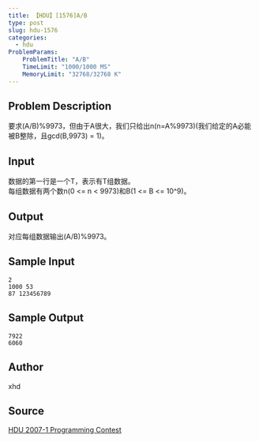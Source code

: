 ```yaml
---
title: 【HDU】[1576]A/B
type: post
slug: hdu-1576
categories:
  - hdu
ProblemParams:
    ProblemTitle: "A/B"
    TimeLimit: "1000/1000 MS"
    MemoryLimit: "32768/32768 K"
---
```


## Problem Description

要求(A/B)%9973，但由于A很大，我们只给出n(n=A%9973)(我们给定的A必能被B整除，且gcd(B,9973) = 1)。

## Input

数据的第一行是一个T，表示有T组数据。  
每组数据有两个数n(0 <= n < 9973)和B(1 <= B <= 10^9)。

## Output

对应每组数据输出(A/B)%9973。

## Sample Input

```
2
1000 53
87 123456789
```

## Sample Output

```
7922
6060
```

## Author

xhd

## Source

[HDU 2007-1 Programming Contest](https://acm.hdu.edu.cn//search.php?field=problem&key=HDU+2007-1+Programming+Contest&source=1&searchmode=source)
